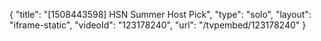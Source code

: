 {
    "title": "[1508443598] HSN Summer Host Pick",
    "type": "solo",
    "layout": "iframe-static",
    "videoId": "123178240",
    "url": "\/tvpembed\/123178240"
}